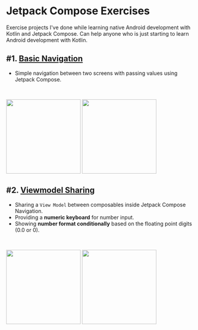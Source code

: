 # Jetpack Compose Exercises
Exercise projects I've done while learning native Android development with Kotlin and Jetpack Compose. Can help anyone who is just starting to learn Android development with Kotlin.

## #1. [Basic Navigation](https://github.com/rawhasan/compose-exercise-navigation-basics)
- Simple navigation between two screens with passing values using Jetpack Compose.

<br />

<p float="left">
    <img src = "https://user-images.githubusercontent.com/67064997/127823749-87a23b7b-ae8b-46a3-a883-a9b267e57381.png" width="200" />
    <img src="https://user-images.githubusercontent.com/67064997/127823753-36363485-9b20-4dbb-a436-996abe6b6a2c.png" width="200" />
</p>


## #2. [Viewmodel Sharing](https://github.com/rawhasan/compose-exercise-viewmodel-sharing)
- Sharing a `View Model` between composables inside Jetpack Compose Navigation.
- Providing a **numeric keyboard** for number input.
- Showing **number format conditionally** based on the floating point digits (0.0 or 0).

<br />

<p float="left">
    <img src = "https://user-images.githubusercontent.com/67064997/127863143-71ffb8b8-46dc-41fd-9cca-0f5c025ddd46.png" width="200" />
    <img src="https://user-images.githubusercontent.com/67064997/127863134-73b5f22f-f4ea-4352-b23e-fe93b827883e.png" width="200" />
</p>
